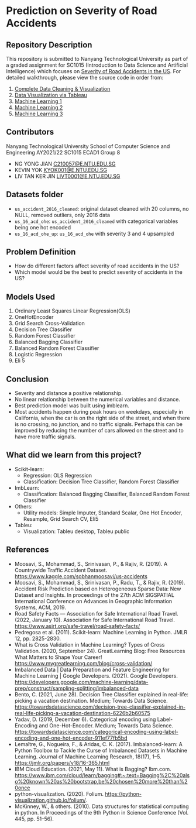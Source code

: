 # Prediction on Severity of Road Accidents

## Repository Description

This repository is submitted to Nanyang Technological University as part of a graded assignment for SC1015 (Introduction to Data Science and Artificial Intelligence) which focuses on [Severity of Road Accidents in the US](https://www.kaggle.com/datasets/sobhanmoosavi/us-accidents). For detailed walkthrough, please view the source code in order from:

1. [Complete Data Cleaning & Visualization]()
2. [Data Visualization via Tableau]()
3. [Machine Learning 1]()
4. [Machine Learning 2]()
5. [Machine Learning 3]()

## Contributors
Nanyang Technological University School of Computer Science and Engineering
AY2021/22 SC1015 ECAD1 Group 8

- NG YONG JIAN C210057@E.NTU.EDU.SG
- KEVIN YOK KYOK001@E.NTU.EDU.SG
- LIV TAN KER JIN LIVT0001@E.NTU.EDU.SG

## Datasets folder
- `us_accident_2016_cleaned`: original dataset cleaned with 20 columns, no NULL, removed outliers, only 2016 data
- `us_16_acd_ohe`: `us_accident_2016_cleaned` with categorical variables being one hot encoded  
- `us_16_acd_ohe_up`: `us_16_acd_ohe` with severity 3 and 4 upsampled

## Problem Definition
- How do different factors affect severity of road accidents in the US?
- Which model would be the best to predict severity of accidents in the US?

## Models Used
1. Ordinary Least Squares Linear Regression(OLS)
2. OneHotEncoder
3. Grid Search Cross-Validation
4. Decision Tree Classifier
5. Random Forest Classifier
6. Balanced Bagging Classifier
7. Balanced Random Forest Classifier
8. Logistic Regression
9. Eli 5

## Conclusion
- Severity and distance a positive relationship.
- No linear relationship between the numerical variables and distance.
- Best prediction model was built using imblearn.
- Most accidents happen during peak hours on weekdays, especially in California, when the car is on the right side of the street, and when there is no crossing, no junction, and no traffic signals. Perhaps this can be improved by reducing the number of cars allowed on the street and to have more traffic signals.

## What did we learn from this project?
- Scikit-learn:
  - Regression: OLS Regression
  - Classification: Decision Tree Classifier, Random Forest Classifier
- ImbLearn:
  - Classification: Balanced Bagging Classifier, Balanced Random Forest Classifier
- Others:
  - Utility models: Simple Imputer, Standard Scalar, One Hot Encoder, Resample, Grid Search CV, Eli5
- Tableu:
  - Visualization: Tableu desktop, Tableu public

## References
- Moosavi, S., Mohammad, S., Srinivasan, P., & Rajiv, R. (2019). A Countrywide Traffic Accident Dataset. https://www.kaggle.com/sobhanmoosavi/us-accidents ​
- Moosavi, S., Mohammad, S., Srinivasan, P., Radu, T., & Rajiv, R. (2019). Accident Risk Prediction based on Heterogeneous Sparse Data: New Dataset and Insights. In proceedings of the 27th ACM SIGSPATIAL International Conference on Advances in Geographic Information Systems, ACM, 2019. ​
- Road Safety Facts — Association for Safe International Road Travel. (2022, January 10). Association for Safe International Road Travel. https://www.asirt.org/safe-travel/road-safety-facts/ ​
- Pedregosa et al. (2011). Scikit-learn: Machine Learning in Python. JMLR 12, pp. 2825-2830.‌​
- What is Cross Validation in Machine Learning? Types of Cross Validation. (2020, September 24). GreatLearning Blog: Free Resources What Matters to Shape Your Career! https://www.mygreatlearning.com/blog/cross-validation/ ​
- Imbalanced Data  |  Data Preparation and Feature Engineering for Machine Learning  |  Google Developers. (2021). Google Developers. https://developers.google.com/machine-learning/data-prep/construct/sampling-splitting/imbalanced-data ​
- Bento, C. (2021, June 28). Decision Tree Classifier explained in real-life: picking a vacation destination. Medium; Towards Data Science. https://towardsdatascience.com/decision-tree-classifier-explained-in-real-life-picking-a-vacation-destination-6226b2b60575 ​
- Yadav, D. (2019, December 6). Categorical encoding using Label-Encoding and One-Hot-Encoder. Medium; Towards Data Science. https://towardsdatascience.com/categorical-encoding-using-label-encoding-and-one-hot-encoder-911ef77fb5bd ​
- Lemaître, G., Nogueira, F., & Aridas, C. K. (2017). Imbalanced-learn: A Python Toolbox to Tackle the Curse of Imbalanced Datasets in Machine Learning. Journal of Machine Learning Research, 18(17), 1–5. https://jmlr.org/papers/v18/16-365.html ​
- IBM Cloud Education. (2021, May 11). What is Bagging? Ibm.com. https://www.ibm.com/cloud/learn/bagging#:~:text=Bagging%2C%20also%20known%20as%20bootstrap,be%20chosen%20more%20than%20once ​
- python-visualization. (2020). Folium. https://python-visualization.github.io/folium/. ​
- McKinney, W., & others. (2010). Data structures for statistical computing in python. In Proceedings of the 9th Python in Science Conference (Vol. 445, pp. 51–56).​
